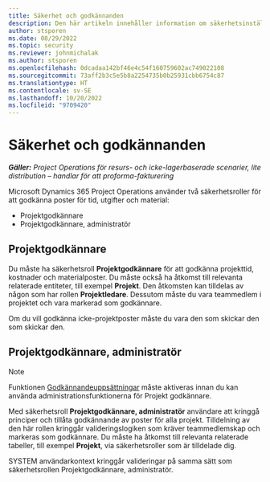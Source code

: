 ```yaml
---
title: Säkerhet och godkännanden
description: Den här artikeln innehåller information om säkerhetsinställningarna för att arbeta med godkännanden i Microsoft Dynamics 365 Project Operations.
author: stsporen
ms.date: 08/29/2022
ms.topic: security
ms.reviewer: johnmichalak
ms.author: stsporen
ms.openlocfilehash: 0dcadaa142bf46e4c54f160759602ac749022108
ms.sourcegitcommit: 73aff2b3c5e5b8a2254735b0b25931cbb6754c87
ms.translationtype: HT
ms.contentlocale: sv-SE
ms.lasthandoff: 10/20/2022
ms.locfileid: "9709420"
---
```

# <a name="security-and-approvals"></a>Säkerhet och godkännanden

_**Gäller:** Project Operations för resurs- och icke-lagerbaserade scenarier, lite distribution – handlar för att proforma-fakturering_

Microsoft Dynamics 365 Project Operations använder två säkerhetsroller för att godkänna poster för tid, utgifter och material:

- Projektgodkännare
- Projektgodkännare, administratör

## <a name="project-approver"></a>Projektgodkännare

Du måste ha säkerhetsroll **Projektgodkännare** för att godkänna projekttid, kostnader och materialposter. Du måste också ha åtkomst till relevanta relaterade entiteter, till exempel **Projekt**. Den åtkomsten kan tilldelas av någon som har rollen **Projektledare**. Dessutom måste du vara teammedlem i projektet och vara markerad som godkännare.

Om du vill godkänna icke-projektposter måste du vara den som skickar den som skickar den.

## <a name="project-approver-admin"></a>Projektgodkännare, administratör

> [!NOTE]
> Funktionen [Godkännandeuppsättningar](approval-sets.md) måste aktiveras innan du kan använda administrationsfunktionerna för Projekt godkännare.

Med säkerhetsroll **Projektgodkännare, administratör** användare att kringgå principer och tillåta godkännande av poster för alla projekt. Tilldelning av den här rollen kringgår valideringslogiken som kräver teammedlemskap och markeras som godkännare. Du måste ha åtkomst till relevanta relaterade tabeller, till exempel **Projekt**, via säkerhetsroller som är tilldelade dig.

SYSTEM användarkontext kringgår valideringar på samma sätt som säkerhetsrollen Projektgodkännare, administratör.
